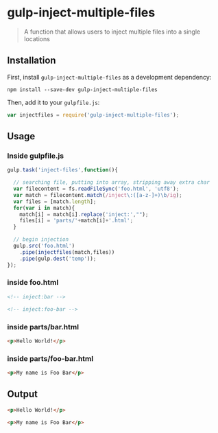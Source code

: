 # gulp-inject-multiple-files
> A function that allows users to inject multiple files into a single locations

## Installation

First, install `gulp-inject-multiple-files` as a development dependency:

```shell
npm install --save-dev gulp-inject-multiple-files
```

Then, add it to your `gulpfile.js`:

```javascript
var injectfiles = require('gulp-inject-multiple-files');
```

## Usage

### Inside gulpfile.js

```javascript
gulp.task('inject-files',function(){

  // searching file, putting into array, stripping away extra char
  var filecontent = fs.readFileSync('foo.html', 'utf8');
  var match = filecontent.match(/inject\:([a-z-]+)\b/ig);
  var files = [match.length];
  for(var i in match){
    match[i] = match[i].replace('inject:',"");
    files[i] = 'parts/'+match[i]+'.html';
  }

  // begin injection
  gulp.src('foo.html')
    .pipe(injectfiles(match,files))
    .pipe(gulp.dest('temp'));
});
```

### inside foo.html

```html
<!-- inject:bar -->

<!-- inject:foo-bar -->
```

### inside parts/bar.html

```html
<p>Hello World!</p>
```

### inside parts/foo-bar.html

```html
<p>My name is Foo Bar</p>
```

## Output

```html
<p>Hello World!</p>

<p>My name is Foo Bar</p>
```

[npm-url]: https://www.npmjs.com/package/gulp-inject-multiple-files
